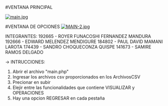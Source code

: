 #VENTANA PRINCIPAL

[![main.jpg](https://i.postimg.cc/qqJSKtjM/main.jpg)](https://postimg.cc/Pp7Ss5gB)

#VENTANA DE OPCIONES
[![MAIN-2.jpg](https://i.postimg.cc/Jh3pQryy/MAIN-2.jpg)](https://postimg.cc/XZJKj0k3)


INTEGRANTES:
192665 - ROYER FUNACOSHI FERNANDEZ MANDURA
192666 - EDWARD MELENDEZ MENDIGURE
184802 - PAUL DAVID MAMANI LAROTA
174439 - SANDRO CHOQUECONZA QUISPE
141673 - SAMIRE RAMOS DELGADO 


-> INTRUCCIONES:
 1. Abrir el archivo "main.php"
 2. Ingresar los archivos csv proporcionados en los ArchivosCSV
 3. Precionar en subir
 4. Elejir entre las funcionalidades que contiene VISUALIZAR y OPERACIONES
 5. Hay una opcion REGRESAR en cada pestaña


